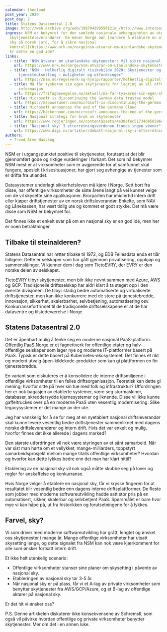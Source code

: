 ```yaml
---
calendar: thecloud
post_year: 2020
post_day: 2
title: Statens Datasentral 2.0
image: http://web.archive.org/web/19970429055012im_/http://www.interpost.no/sds/images/sdslogo.gif
ingress: NSM er bekymret for den samlede nasjonale avhengigheten av utenlandske
  skytjenesteleverandører. De mener Norge bør [vurdere å etablere en offentlig
  sky på norsk jord, for å sikre nasjonal
  kontroll](https://www.nrk.no/norge/nsm-atvarar-om-utanlandske-skytenester_-vil-sikre-nasjonal-kontroll-1.15173582).
  Er dette en god idé?
links:
  - title: "NSM åtvarar om utanlandske skytenester: Vil sikre nasjonal kontroll"
    url: https://www.nrk.no/norge/nsm-atvarar-om-utanlandske-skytenester_-vil-sikre-nasjonal-kontroll-1.15173582
  - title: "NSM - Helhetlig digitalt risikobilde 2020: Skytjenester og
      tjenesteutsetting – muligheter og utfordringer"
    url: https://nsm.no/regelverk-og-hjelp/rapporter/helhetlig-digitalt-risikobilde-2020/skytjenester-og-tjenesteutsetting-muligheter-og-utfordringer/
  - title: Nå får tyskerne sin egen skytjeneste for lagring av all offentlig
      informasjon
    url: https://frifagbevegelse.no/aktuell/na-far-tyskerne-sin-egen-skytjeneste-for-lagring-av-all-offentlig-informasjon-6.158.678855.cdeb734c7a
  - title: Microsoft is discontinuing the German data trustee model
    url: https://mspoweruser.com/microsoft-is-discontinuing-the-german-data-trustee-model/
  - title: Microsoft announces the end of the Germany Cloud
    url: https://hackernoon.com/microsoft-announces-the-end-of-the-germany-cloud-431bbe407b94
  - title: Nasjonal strategi for bruk av skytenester
    url: https://www.regjeringen.no/contentassets/4e30afec51734d458596e723c0bdea0e/nasjonal_strategi_for_bruk_av_skytenester.pdf
  - title: "Nasjonal sky: I etterretningsverdenen finnes ingen venner"
    url: https://www.digi.no/artikler/debatt-nasjonal-sky-i-etterretningsverdenen-finnes-ingen-venner/500826
authors:
  - Trond Arve Wasskog
---
```

NSM er i utgangspunktet positive til skytjenester, forutsatt at det blir gjennomført gode og riktige vurderinger i forkant. Det som nå bekymrer NSM mest er at virksomheter som er avgjørende for at samfunnet skal fungere, spesielt i krisesituasjoner, har gjort seg avhengige av tjenester som er drifta fra utlandet.

Datasystemer underlagt sikkerhetsloven må kjøre i Norge. Sett bort fra disse, har offentlige virksomheter de siste årene langt på vei kunnet velge om de vil skysette sine applikasjoner. Brorparten har imidlertid intern drift eller kjøper driftstjenester av en norsk driftsleverandør. Enkelte, som NAV og Lånekassen, har vært tidlig ute og kommet et godt stykke. Det må være disse som NSM er bekymret for.

Det finnes ikke et enkelt svar på om en nasjonal sky er en god idé, men her er noen betraktninger.

## Tilbake til steinalderen?

Statens Datasentral har røtter tilbake til 1972, og EDB Fellesdata enda et tiår tidligere. Dette er selskaper som har gått gjennom privatisering, oppkjøp og sammenslåinger. Vi kjenner dem i dag som TietoEVRY, der EVRY er den norske delen av selskapet.

TietoEVRY tilbyr skytjenester, men blir ikke nevnt sammen med Azure, AWS og GCP. Tradisjonelle driftsselskap har aldri klart å ta steget opp i den øverste divisjonen. De tilbyr stadig bedre automatiserte og virtualiserte driftstjenester, men kan ikke konkurrere med de store på tjenestebredde, innovasjon, sikkerhet, skalerbarhet, selvbetjening, automatisering osv. Konkurransefortrinnet til de tradisjonelle driftsselskapene er at de har datasentre og tilstedeværelse i Norge.

## Statens Datasentral 2.0

Det er åpenbart mulig å tenke seg en moderne nasjonal PaaS-platform. [Offentlig PaaS Norge](https://offentlig-paas.no/) er et fagnettverk for offentlige etater og halv-offentlige selskaper som lager nye og moderne IT-plattformer basert på PaaS. Typisk er dette basert på Kubernetes-økosystemet. Det finnes et rikt og modent utvalg åpen-kildekode-produkter som kan gi plattformen en fin tjenestebredde.

En variant som diskuteres er å konsolidere de interne driftsmiljøene i offentlige virksomheter til en felles driftsorganisasjon. Teoretisk kan dette gi mening; hvorfor sitte på hver sin tue med folk og infrastruktur? Utfordringen her er nok bagasjen av etablerte systemer, være seg stormaskiner, databaser, skreddersydde kjernesystemer og liknende. Disse vil ikke kunne gaffeltruckes over på en moderne PaaS uten vesentlig modernisering. Slike legacysystemer er det mange av der ute.

Jeg har vanskelig for å se for meg at en nyetablert nasjonal driftsleverandør skal kunne levere vesentlig bedre driftstjenester sammenliknet med dagens norske driftsleverandører og intern drift. Hvis det var enkelt og mulig, hvorfor finnes det ikke allerede i dagens marked?

Den største utfordringen vil nok være styringen av et sånt samarbeid. Når var sist man hørte om et vellykket, mange-milliarders, toppstyrt samarbeidsprosjekt mellom mange titalls offentlige virksomheter? Hvordan og hvorfor kan dette lykkes bedre enn det man har klart hittil?

Etablering av en nasjonal sky vil nok også måtte skubbe seg på lover og regler for anskaffelse og konkurranse. 

Hvis Norge velger å etablere en nasjonal sky, får vi krysse fingeren for at resultatet blir vesentlig bedre enn dagens interne driftsplattformer. De fleste som jobber med moderne softwareutvikling hadde satt stor pris på en automatisert, sikker, skalerbar og selvbetjent PaaS. Spørsmålet er bare hvor mye vi kan håpe på, ut fra historikken og forutsetningene for å lykkes.

## Farvel, sky?

Vi som driver med moderne softwareutvikling har grått, lengtet og ønsket oss skytjenester i mange år. Mange offentlige virksomheter har utsatt skysetting lenge, og dette signalet fra NSM kan nok være kjærkomment for alle som ønsker fortsatt intern drift.

Et ikke helt utenkelig scenario:

* Offentlige virksomheter stanser sine planer om skysetting i påvente av nasjonal sky.
* Etableringen av nasjonal sky tar 3-5 år.
* Når nasjonal sky er på plass, får vi et A-lag av private virksomheter som benytter skytjenester fra AWS/GCP/Azure, og et B-lag av offentlige aktører på nasjonal sky.

Er det hit vi ønsker oss?

P.S. Denne artikkelen diskuterer ikke konsekvensene av SchremsII, som også vil påvirke hvordan offentlige og private virksomheter benytter skytjenester. Mer om det i en annen luke.